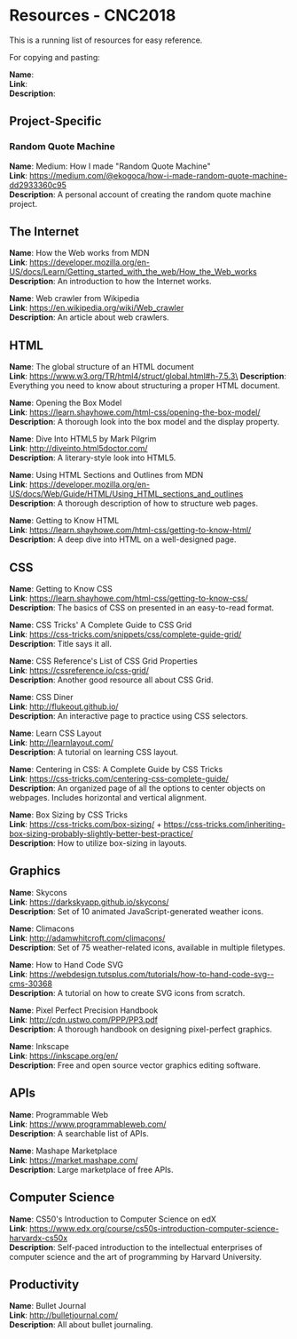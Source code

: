 # Resources - CNC2018

This is a running list of resources for easy reference.

For copying and pasting:

**Name**: \
**Link**: \
**Description**:

## Project-Specific

### Random Quote Machine

**Name**: Medium: How I made "Random Quote Machine" \
**Link**: https://medium.com/@ekogoca/how-i-made-random-quote-machine-dd2933360c95 \
**Description**: A personal account of creating the random quote machine project.

## The Internet

**Name**: How the Web works from MDN \
**Link**: https://developer.mozilla.org/en-US/docs/Learn/Getting_started_with_the_web/How_the_Web_works \
**Description**: An introduction to how the Internet works.

**Name**: Web crawler from Wikipedia \
**Link**: https://en.wikipedia.org/wiki/Web_crawler \
**Description**: An article about web crawlers.

## HTML

**Name**: The global structure of an HTML document \
**Link**: https://www.w3.org/TR/html4/struct/global.html#h-7.5.3\
**Description**: Everything you need to know about structuring a proper HTML document.

**Name**: Opening the Box Model \
**Link**: https://learn.shayhowe.com/html-css/opening-the-box-model/ \
**Description**: A thorough look into the box model and the display property.

**Name**: Dive Into HTML5 by Mark Pilgrim \
**Link**: http://diveinto.html5doctor.com/ \
**Description**: A literary-style look into HTML5.

**Name**: Using HTML Sections and Outlines from MDN \
**Link**: https://developer.mozilla.org/en-US/docs/Web/Guide/HTML/Using_HTML_sections_and_outlines \
**Description**: A thorough description of how to structure web pages.

**Name**: Getting to Know HTML \
**Link**: https://learn.shayhowe.com/html-css/getting-to-know-html/ \
**Description**: A deep dive into HTML on a well-designed page.

## CSS

**Name**: Getting to Know CSS \
**Link**: https://learn.shayhowe.com/html-css/getting-to-know-css/ \
**Description**: The basics of CSS on presented in an easy-to-read format.

**Name**: CSS Tricks' A Complete Guide to CSS Grid \
**Link**: https://css-tricks.com/snippets/css/complete-guide-grid/ \
**Description**: Title says it all. 

**Name**: CSS Reference's List of CSS Grid Properties \
**Link**: https://cssreference.io/css-grid/ \
**Description**: Another good resource all about CSS Grid.

**Name**: CSS Diner \
**Link**: http://flukeout.github.io/ \
**Description**: An interactive page to practice using CSS selectors.

**Name**: Learn CSS Layout \
**Link**: http://learnlayout.com/ \
**Description**: A tutorial on learning CSS layout.

**Name**: Centering in CSS: A Complete Guide by CSS Tricks \
**Link**: https://css-tricks.com/centering-css-complete-guide/ \
**Description**: An organized page of all the options to center objects on webpages. Includes horizontal and vertical alignment.

**Name**: Box Sizing by CSS Tricks \
**Link**: https://css-tricks.com/box-sizing/ + https://css-tricks.com/inheriting-box-sizing-probably-slightly-better-best-practice/ \
**Description**: How to utilize box-sizing in layouts.

## Graphics

**Name**: Skycons \
**Link**: https://darkskyapp.github.io/skycons/ \
**Description**: Set of 10 animated JavaScript-generated weather icons.

**Name**: Climacons \
**Link**: http://adamwhitcroft.com/climacons/ \
**Description**: Set of 75 weather-related icons, available in multiple filetypes.

**Name**: How to Hand Code SVG \
**Link**: https://webdesign.tutsplus.com/tutorials/how-to-hand-code-svg--cms-30368 \
**Description**: A tutorial on how to create SVG icons from scratch.

**Name**: Pixel Perfect Precision Handbook \
**Link**: http://cdn.ustwo.com/PPP/PP3.pdf \
**Description**: A thorough handbook on designing pixel-perfect graphics.

**Name**: Inkscape \
**Link**: https://inkscape.org/en/ \
**Description**: Free and open source vector graphics editing software.

## APIs

**Name**: Programmable Web \
**Link**: https://www.programmableweb.com/ \
**Description**: A searchable list of APIs.

**Name**: Mashape Marketplace \
**Link**: https://market.mashape.com/ \
**Description**: Large marketplace of free APIs.

## Computer Science

**Name**: CS50's Introduction to Computer Science on edX \
**Link**: https://www.edx.org/course/cs50s-introduction-computer-science-harvardx-cs50x \
**Description**: Self-paced introduction to the intellectual enterprises of computer science and the art of programming by Harvard University.

## Productivity

**Name**: Bullet Journal \
**Link**: http://bulletjournal.com/ \
**Description**: All about bullet journaling.

